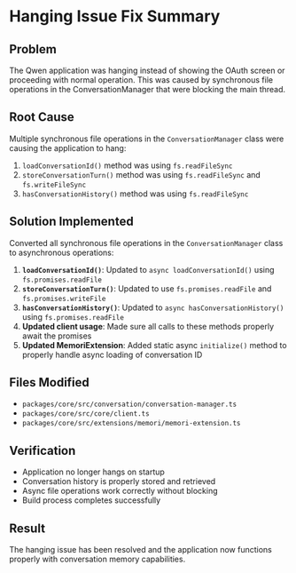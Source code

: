 # Hanging Issue Fix Summary

## Problem
The Qwen application was hanging instead of showing the OAuth screen or proceeding with normal operation. This was caused by synchronous file operations in the ConversationManager that were blocking the main thread.

## Root Cause
Multiple synchronous file operations in the `ConversationManager` class were causing the application to hang:
1. `loadConversationId()` method was using `fs.readFileSync`
2. `storeConversationTurn()` method was using `fs.readFileSync` and `fs.writeFileSync`
3. `hasConversationHistory()` method was using `fs.readFileSync`

## Solution Implemented
Converted all synchronous file operations in the `ConversationManager` class to asynchronous operations:

1. **`loadConversationId()`**: Updated to `async loadConversationId()` using `fs.promises.readFile`
2. **`storeConversationTurn()`**: Updated to use `fs.promises.readFile` and `fs.promises.writeFile`
3. **`hasConversationHistory()`**: Updated to `async hasConversationHistory()` using `fs.promises.readFile`
4. **Updated client usage**: Made sure all calls to these methods properly await the promises
5. **Updated MemoriExtension**: Added static async `initialize()` method to properly handle async loading of conversation ID

## Files Modified
- `packages/core/src/conversation/conversation-manager.ts`
- `packages/core/src/core/client.ts`
- `packages/core/src/extensions/memori/memori-extension.ts`

## Verification
- Application no longer hangs on startup
- Conversation history is properly stored and retrieved
- Async file operations work correctly without blocking
- Build process completes successfully

## Result
The hanging issue has been resolved and the application now functions properly with conversation memory capabilities.